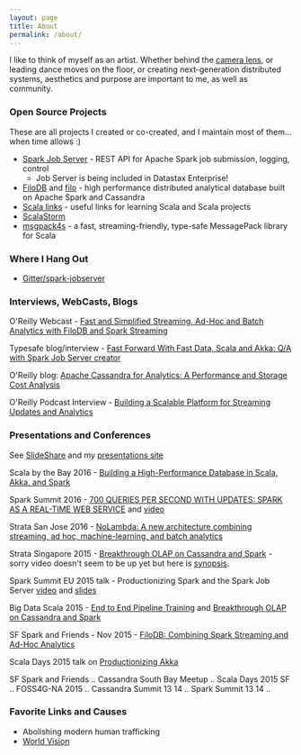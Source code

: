 ```yaml
---
layout: page
title: About
permalink: /about/
---
```


I like to think of myself as an artist.  Whether behind the [camera lens](https://www.instagram.com/platypus.arts/), or leading dance moves on the floor, or creating next-generation distributed systems, aesthetics and purpose are important to me, as well as community.

### Open Source Projects

These are all projects I created or co-created, and I maintain most of them... when time allows :)

* [Spark Job Server](http://github.com/spark-jobserver/spark-jobserver) - REST API for Apache Spark job submission, logging, control
    * Job Server is being included in Datastax Enterprise!
* [FiloDB](http://github.com/filodb/FiloDB) and [filo](http://github.com/velvia/filo) - high performance distributed analytical database built on Apache Spark and Cassandra
* [Scala links](http://github.com/velvia/links) - useful links for learning Scala and Scala projects
* [ScalaStorm](http://github.com/velvia/ScalaStorm)
* [msgpack4s](http://github.com/velvia/msgpack4s) - a fast, streaming-friendly, type-safe MessagePack library for Scala

### Where I Hang Out

* [Gitter/spark-jobserver](https://gitter.im/spark-jobserver/spark-jobserver)

### Interviews, WebCasts, Blogs

O'Reilly Webcast - [Fast and Simplified Streaming, Ad-Hoc and Batch Analytics with FiloDB and Spark Streaming](http://www.oreilly.com/pub/e/3652)

Typesafe blog/interview - [Fast Forward With Fast Data, Scala and Akka: Q/A with Spark Job Server creator](https://t.co/YUCdpUTqyg)

O'Reilly blog: [Apache Cassandra for Analytics: A Performance and Storage Cost Analysis](https://www.oreilly.com/ideas/apache-cassandra-for-analytics-a-performance-and-storage-analysis)

O'Reilly Podcast Interview - [Building a Scalable Platform for Streaming Updates and Analytics](https://www.oreilly.com/ideas/building-a-scalable-platform-for-streaming-updates-and-analytics)

### Presentations and Conferences

See [SlideShare](http://www.slideshare.net/evanchan2) and my [presentations site](http://velvia.github.io/presentations)

Scala by the Bay 2016 - [Building a High-Performance Database in Scala, Akka, and Spark](http://www.slideshare.net/EvanChan2/building-a-highperformance-database-with-scala-akka-and-spark)

Spark Summit 2016 - [700 QUERIES PER SECOND WITH UPDATES: SPARK AS A REAL-TIME WEB SERVICE](http://www.slideshare.net/SparkSummit/700-queries-per-second-with-updates-spark-as-a-realtime-web-service) and [video](https://youtu.be/nAX53vQy9AQ) 

Strata San Jose 2016 - [NoLambda: A new architecture combining streaming, ad hoc, machine-learning, and batch analytics](http://conferences.oreilly.com/strata/hadoop-big-data-ca/public/schedule/detail/46818)

Strata Singapore 2015 - [Breakthrough OLAP on Cassandra and Spark](http://velvia.github.io/presentations/2015-breakthrough-olap-cass-spark) - sorry video doesn't seem to be up yet but here is [synopsis](http://conferences.oreilly.com/strata/big-data-conference-sg-2015/public/schedule/detail/44794).

Spark Summit EU 2015 talk - Productionizing Spark and the Spark Job Server [video](https://www.youtube.com/watch?v=kQGS_6TxfTk&list=PL-x35fyliRwi8TqkQ_dZjoNSkUWkcl01e&index=6) and [slides](https://t.co/bhKKfWgopt)

Big Data Scala 2015 - [End to End Pipeline Training](http://bit.ly/pipeline-slides) and [Breakthrough OLAP on Cassandra and Spark](http://velvia.github.io/presentations/2015-breakthrough-olap-cass-spark)

SF Spark and Friends - Nov 2015 - [FiloDB: Combining Spark Streaming and Ad-Hoc Analytics](http://velvia.github.io/presentations/2015-filodb-spark-streaming)

Scala Days 2015 talk on [Productionizing Akka](https://www.parleys.com/tutorial/akka-production-why-how)

SF Spark and Friends .. Cassandra South Bay Meetup .. Scala Days 2015 SF .. FOSS4G-NA 2015 .. Cassandra Summit 13 14 .. Spark Summit 13 14 ..

### Favorite Links and Causes

* Abolishing modern human trafficking
* [World Vision](http://worldvision.org)
